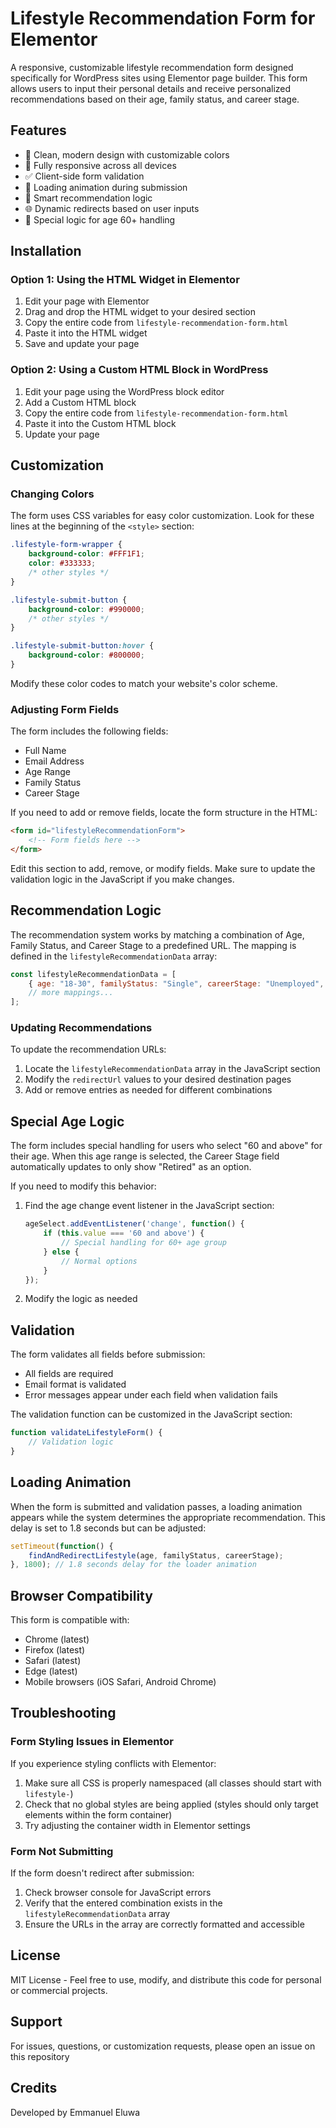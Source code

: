 # Lifestyle Recommendation Form for Elementor

A responsive, customizable lifestyle recommendation form designed specifically for WordPress sites using Elementor page builder. This form allows users to input their personal details and receive personalized recommendations based on their age, family status, and career stage.


## Features

- 🎨 Clean, modern design with customizable colors
- 📱 Fully responsive across all devices
- ✅ Client-side form validation
- 🔄 Loading animation during submission
- 🧠 Smart recommendation logic
- 🌐 Dynamic redirects based on user inputs
- 🧮 Special logic for age 60+ handling

## Installation

### Option 1: Using the HTML Widget in Elementor

1. Edit your page with Elementor
2. Drag and drop the HTML widget to your desired section
3. Copy the entire code from `lifestyle-recommendation-form.html`
4. Paste it into the HTML widget
5. Save and update your page

### Option 2: Using a Custom HTML Block in WordPress

1. Edit your page using the WordPress block editor
2. Add a Custom HTML block
3. Copy the entire code from `lifestyle-recommendation-form.html`
4. Paste it into the Custom HTML block
5. Update your page

## Customization

### Changing Colors

The form uses CSS variables for easy color customization. Look for these lines at the beginning of the `<style>` section:

```css
.lifestyle-form-wrapper {
    background-color: #FFF1F1;
    color: #333333;
    /* other styles */
}

.lifestyle-submit-button {
    background-color: #990000;
    /* other styles */
}

.lifestyle-submit-button:hover {
    background-color: #800000;
}
```

Modify these color codes to match your website's color scheme.

### Adjusting Form Fields

The form includes the following fields:
- Full Name
- Email Address
- Age Range
- Family Status
- Career Stage

If you need to add or remove fields, locate the form structure in the HTML:

```html
<form id="lifestyleRecommendationForm">
    <!-- Form fields here -->
</form>
```

Edit this section to add, remove, or modify fields. Make sure to update the validation logic in the JavaScript if you make changes.

## Recommendation Logic

The recommendation system works by matching a combination of Age, Family Status, and Career Stage to a predefined URL. The mapping is defined in the `lifestyleRecommendationData` array:

```javascript
const lifestyleRecommendationData = [
    { age: "18-30", familyStatus: "Single", careerStage: "Unemployed", redirectUrl: "https://[YOUR-DOMAIN]/recommendation/path-1/" },
    // more mappings...
];
```

### Updating Recommendations

To update the recommendation URLs:

1. Locate the `lifestyleRecommendationData` array in the JavaScript section
2. Modify the `redirectUrl` values to your desired destination pages
3. Add or remove entries as needed for different combinations

## Special Age Logic

The form includes special handling for users who select "60 and above" for their age. When this age range is selected, the Career Stage field automatically updates to only show "Retired" as an option.

If you need to modify this behavior:

1. Find the age change event listener in the JavaScript section:
   ```javascript
   ageSelect.addEventListener('change', function() {
       if (this.value === '60 and above') {
           // Special handling for 60+ age group
       } else {
           // Normal options
       }
   });
   ```
2. Modify the logic as needed

## Validation

The form validates all fields before submission:
- All fields are required
- Email format is validated
- Error messages appear under each field when validation fails

The validation function can be customized in the JavaScript section:

```javascript
function validateLifestyleForm() {
    // Validation logic
}
```

## Loading Animation

When the form is submitted and validation passes, a loading animation appears while the system determines the appropriate recommendation. This delay is set to 1.8 seconds but can be adjusted:

```javascript
setTimeout(function() {
    findAndRedirectLifestyle(age, familyStatus, careerStage);
}, 1800); // 1.8 seconds delay for the loader animation
```

## Browser Compatibility

This form is compatible with:
- Chrome (latest)
- Firefox (latest)
- Safari (latest)
- Edge (latest)
- Mobile browsers (iOS Safari, Android Chrome)

## Troubleshooting

### Form Styling Issues in Elementor

If you experience styling conflicts with Elementor:

1. Make sure all CSS is properly namespaced (all classes should start with `lifestyle-`)
2. Check that no global styles are being applied (styles should only target elements within the form container)
3. Try adjusting the container width in Elementor settings

### Form Not Submitting

If the form doesn't redirect after submission:

1. Check browser console for JavaScript errors
2. Verify that the entered combination exists in the `lifestyleRecommendationData` array
3. Ensure the URLs in the array are correctly formatted and accessible

## License

MIT License - Feel free to use, modify, and distribute this code for personal or commercial projects.

## Support

For issues, questions, or customization requests, please open an issue on this repository 

## Credits

Developed by Emmanuel Eluwa
